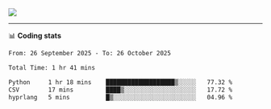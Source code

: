 <picture>
  <source
  srcset="https://github-readme-stats.vercel.app/api?username=sant0s12&show_icons=true&theme=dark"
  media="(prefers-color-scheme: dark)"
  />
  <source
  srcset="https://github-readme-stats.vercel.app/api?username=sant0s12&show_icons=true"
  media="(prefers-color-scheme: light)"
  />
  <img src="https://github-readme-stats.vercel.app/api?username=sant0s12&show_icons=true" />
</picture>

---

📊 **Coding stats**

<!--START_SECTION:waka-->

```txt
From: 26 September 2025 - To: 26 October 2025

Total Time: 1 hr 41 mins

Python     1 hr 18 mins    ███████████████████▒░░░░░   77.32 %
CSV        17 mins         ████▒░░░░░░░░░░░░░░░░░░░░   17.72 %
hyprlang   5 mins          █▒░░░░░░░░░░░░░░░░░░░░░░░   04.96 %
```

<!--END_SECTION:waka-->
